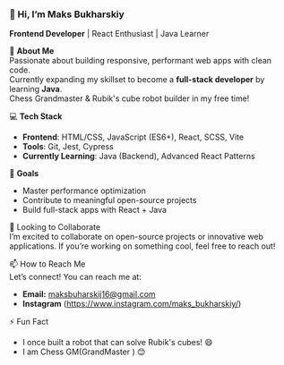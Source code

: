 <img src="https://cubanvr.com/free-ai-image-generators-you-need/" alt="">

### 👋 Hi, I’m Maks Bukharskiy  
**Frontend Developer** | React Enthusiast | Java Learner  

🚀 **About Me**  
Passionate about building responsive, performant web apps with clean code.  
Currently expanding my skillset to become a **full-stack developer** by learning **Java**.  
Chess Grandmaster & Rubik's cube robot builder in my free time!  

💻 **Tech Stack**  
- **Frontend**: HTML/CSS, JavaScript (ES6+), React, SCSS, Vite  
- **Tools**: Git, Jest, Cypress  
- **Currently Learning**: Java (Backend), Advanced React Patterns  

🌱 **Goals**  
- Master performance optimization  
- Contribute to meaningful open-source projects  
- Build full-stack apps with React + Java  

💞️ Looking to Collaborate  
I’m excited to collaborate on open-source projects or innovative web applications. If you’re working on something cool, feel free to reach out!  

📫 How to Reach Me  
Let’s connect! You can reach me at:  
- **Email:** maksbuharskij16@gmail.com  
- **Instagram** (https://www.instagram.com/maks_bukharskiy/)  

⚡ Fun Fact  
- I once built a robot that can solve Rubik's cubes! 😄
- I am Chess GM(GrandMaster ) 😊
